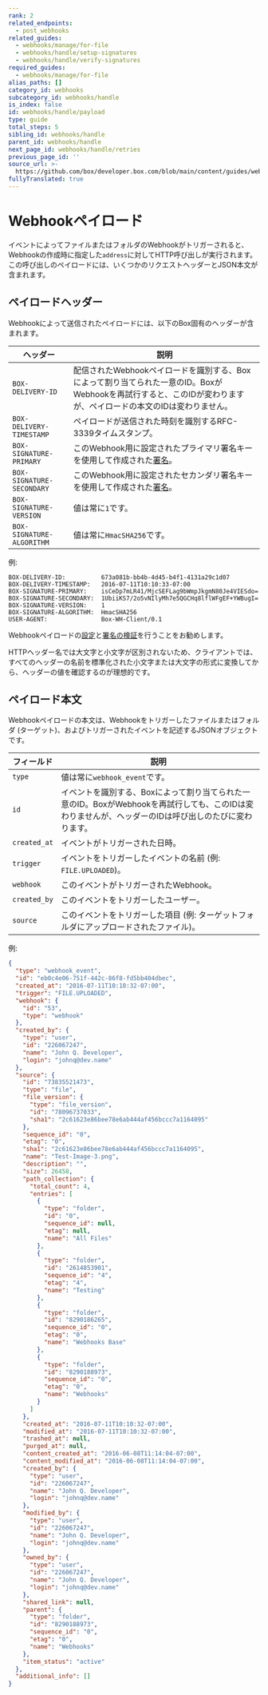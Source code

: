 ```yaml
---
rank: 2
related_endpoints:
  - post_webhooks
related_guides:
  - webhooks/manage/for-file
  - webhooks/handle/setup-signatures
  - webhooks/handle/verify-signatures
required_guides:
  - webhooks/manage/for-file
alias_paths: []
category_id: webhooks
subcategory_id: webhooks/handle
is_index: false
id: webhooks/handle/payload
type: guide
total_steps: 5
sibling_id: webhooks/handle
parent_id: webhooks/handle
next_page_id: webhooks/handle/retries
previous_page_id: ''
source_url: >-
  https://github.com/box/developer.box.com/blob/main/content/guides/webhooks/handle/payload.md
fullyTranslated: true
---
```

# Webhookペイロード

イベントによってファイルまたはフォルダのWebhookがトリガーされると、Webhookの作成時に指定した`address`に対してHTTP呼び出しが実行されます。この呼び出しのペイロードには、いくつかのリクエストヘッダーとJSON本文が含まれます。

## ペイロードヘッダー

Webhookによって送信されたペイロードには、以下のBox固有のヘッダーが含まれます。

<!-- markdownlint-disable line-length -->

| ヘッダー                      | 説明                                                                                            |
| ------------------------- | --------------------------------------------------------------------------------------------- |
| `BOX-DELIVERY-ID`         | 配信されたWebhookペイロードを識別する、Boxによって割り当てられた一意のID。BoxがWebhookを再試行すると、このIDが変わりますが、ペイロードの本文のIDは変わりません。 |
| `BOX-DELIVERY-TIMESTAMP`  | ペイロードが送信された時刻を識別するRFC-3339タイムスタンプ。                                                            |
| `BOX-SIGNATURE-PRIMARY`   | このWebhook用に設定されたプライマリ署名キーを使用して作成された[署名][verify_sigs]。                                         |
| `BOX-SIGNATURE-SECONDARY` | このWebhook用に設定されたセカンダリ署名キーを使用して作成された[署名][verify_sigs]。                                         |
| `BOX-SIGNATURE-VERSION`   | 値は常に`1`です。                                                                                    |
| `BOX-SIGNATURE-ALGORITHM` | 値は常に`HmacSHA256`です。                                                                           |

<!-- markdownlint-enable line-length -->

例:

```shell
BOX-DELIVERY-ID:          673a081b-bb4b-4d45-b4f1-4131a29c1d07
BOX-DELIVERY-TIMESTAMP:   2016-07-11T10:10:33-07:00
BOX-SIGNATURE-PRIMARY:    isCeDp7mLR41/MjcSEFLag9bWmpJkgmN80Je4VIESdo=
BOX-SIGNATURE-SECONDARY:  1UbiiKS7/2o5vNIlyMh7e5QGCHq8lflWFgEF+YWBugI=
BOX-SIGNATURE-VERSION:    1
BOX-SIGNATURE-ALGORITHM:  HmacSHA256
USER-AGENT:               Box-WH-Client/0.1
```

<Message type="notice">

Webhookペイロードの[設定][setup_sigs]と[署名の検証][verify_sigs]を行うことをお勧めします。

</Message>

<Message warning>

HTTPヘッダー名では大文字と小文字が区別されないため、クライアントでは、すべてのヘッダーの名前を標準化された小文字または大文字の形式に変換してから、ヘッダーの値を確認するのが理想的です。

</Message>

## ペイロード本文

Webhookペイロードの本文は、Webhookをトリガーしたファイルまたはフォルダ (ターゲット)、およびトリガーされたイベントを記述するJSONオブジェクトです。

<!-- markdownlint-disable line-length -->

| フィールド        | 説明                                                                                   |
| ------------ | ------------------------------------------------------------------------------------ |
| `type`       | 値は常に`webhook_event`です。                                                               |
| `id`         | イベントを識別する、Boxによって割り当てられた一意のID。BoxがWebhookを再試行しても、このIDは変わりませんが、ヘッダーのIDは呼び出しのたびに変わります。 |
| `created_at` | イベントがトリガーされた日時。                                                                      |
| `trigger`    | イベントをトリガーしたイベントの名前 (例: `FILE.UPLOADED`)。                                             |
| `webhook`    | このイベントがトリガーされたWebhook。                                                               |
| `created_by` | このイベントをトリガーしたユーザー。                                                                   |
| `source`     | このイベントをトリガーした項目 (例: ターゲットフォルダにアップロードされたファイル)。                                        |

<!-- markdownlint-enable line-length -->

例:

```json
{
  "type": "webhook_event",
  "id": "eb0c4e06-751f-442c-86f8-fd5bb404dbec",
  "created_at": "2016-07-11T10:10:32-07:00",
  "trigger": "FILE.UPLOADED",
  "webhook": {
    "id": "53",
    "type": "webhook"
  },
  "created_by": {
    "type": "user",
    "id": "226067247",
    "name": "John Q. Developer",
    "login": "johnq@dev.name"
  },
  "source": {
    "id": "73835521473",
    "type": "file",
    "file_version": {
      "type": "file_version",
      "id": "78096737033",
      "sha1": "2c61623e86bee78e6ab444af456bccc7a1164095"
    },
    "sequence_id": "0",
    "etag": "0",
    "sha1": "2c61623e86bee78e6ab444af456bccc7a1164095",
    "name": "Test-Image-3.png",
    "description": "",
    "size": 26458,
    "path_collection": {
      "total_count": 4,
      "entries": [
        {
          "type": "folder",
          "id": "0",
          "sequence_id": null,
          "etag": null,
          "name": "All Files"
        },
        {
          "type": "folder",
          "id": "2614853901",
          "sequence_id": "4",
          "etag": "4",
          "name": "Testing"
        },
        {
          "type": "folder",
          "id": "8290186265",
          "sequence_id": "0",
          "etag": "0",
          "name": "Webhooks Base"
        },
        {
          "type": "folder",
          "id": "8290188973",
          "sequence_id": "0",
          "etag": "0",
          "name": "Webhooks"
        }
      ]
    },
    "created_at": "2016-07-11T10:10:32-07:00",
    "modified_at": "2016-07-11T10:10:32-07:00",
    "trashed_at": null,
    "purged_at": null,
    "content_created_at": "2016-06-08T11:14:04-07:00",
    "content_modified_at": "2016-06-08T11:14:04-07:00",
    "created_by": {
      "type": "user",
      "id": "226067247",
      "name": "John Q. Developer",
      "login": "johnq@dev.name"
    },
    "modified_by": {
      "type": "user",
      "id": "226067247",
      "name": "John Q. Developer",
      "login": "johnq@dev.name"
    },
    "owned_by": {
      "type": "user",
      "id": "226067247",
      "name": "John Q. Developer",
      "login": "johnq@dev.name"
    },
    "shared_link": null,
    "parent": {
      "type": "folder",
      "id": "8290188973",
      "sequence_id": "0",
      "etag": "0",
      "name": "Webhooks"
    },
    "item_status": "active"
  },
  "additional_info": []
}
```

[setup_sigs]: guide://webhooks/handle/setup-signatures

[verify_sigs]: guide://webhooks/handle/verify-signatures
